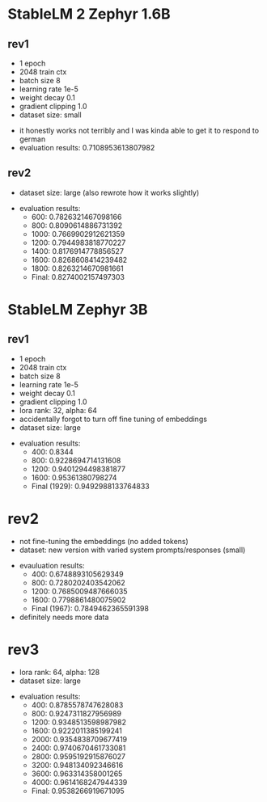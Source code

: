 # StableLM 2 Zephyr 1.6B
## rev1
- 1 epoch
- 2048 train ctx
- batch size 8
- learning rate 1e-5
- weight decay 0.1
- gradient clipping 1.0
- dataset size: small
+ it honestly works not terribly and I was kinda able to get it to respond to german
+ evaluation results: 0.7108953613807982

## rev2
- dataset size: large (also rewrote how it works slightly)
+ evaluation results: 
  - 600: 0.7826321467098166
  - 800: 0.8090614886731392
  - 1000: 0.7669902912621359
  - 1200: 0.7944983818770227
  - 1400: 0.8176914778856527
  - 1600: 0.8268608414239482
  - 1800: 0.8263214670981661
  - Final: 0.8274002157497303

# StableLM Zephyr 3B
## rev1
- 1 epoch
- 2048 train ctx
- batch size 8
- learning rate 1e-5
- weight decay 0.1
- gradient clipping 1.0
- lora rank: 32, alpha: 64
- accidentally forgot to turn off fine tuning of embeddings
- dataset size: large
+ evaluation results:
  - 400: 0.8344
  - 800: 0.9228694714131608
  - 1200: 0.9401294498381877
  - 1600: 0.95361380798274
  - Final (1929): 0.9492988133764833

# rev2
- not fine-tuning the embeddings (no added tokens)
- dataset: new version with varied system prompts/responses (small)
+ evauluation results:
  - 400: 0.6748893105629349
  - 800: 0.7280202403542062
  - 1200: 0.7685009487666035
  - 1600: 0.7798861480075902
  - Final (1967): 0.7849462365591398
+ definitely needs more data

# rev3
- lora rank: 64, alpha: 128
- dataset size: large 
+ evaluation results:
  - 400: 0.8785578747628083
  - 800: 0.9247311827956989
  - 1200: 0.9348513598987982
  - 1600: 0.9222011385199241
  - 2000: 0.9354838709677419
  - 2400: 0.9740670461733081
  - 2800: 0.9595192915876027
  - 3200: 0.948134092346616
  - 3600: 0.963314358001265
  - 4000: 0.9614168247944339
  - Final: 0.9538266919671095
